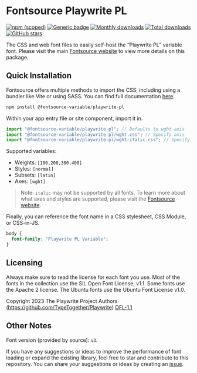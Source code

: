 # Fontsource Playwrite PL

[![npm (scoped)](https://img.shields.io/npm/v/@fontsource-variable/playwrite-pl?color=brightgreen)](https://www.npmjs.com/package/@fontsource-variable/playwrite-pl) [![Generic badge](https://img.shields.io/badge/fontsource-passing-brightgreen)](https://github.com/fontsource/fontsource) [![Monthly downloads](https://badgen.net/npm/dm/@fontsource-variable/playwrite-pl)](https://github.com/fontsource/fontsource) [![Total downloads](https://badgen.net/npm/dt/@fontsource-variable/playwrite-pl)](https://github.com/fontsource/fontsource) [![GitHub stars](https://img.shields.io/github/stars/fontsource/fontsource.svg?style=social&label=Star)](https://github.com/fontsource/fontsource/stargazers)

The CSS and web font files to easily self-host the “Playwrite PL” variable font. Please visit the main [Fontsource website](https://fontsource.org/fonts/playwrite-pl) to view more details on this package.

## Quick Installation

Fontsource offers multiple methods to import the CSS, including using a bundler like Vite or using SASS. You can find full documentation [here](https://fontsource.org/docs/getting-started/introduction).

```javascript
npm install @fontsource-variable/playwrite-pl
```

Within your app entry file or site component, import it in.

```javascript
import "@fontsource-variable/playwrite-pl"; // Defaults to wght axis
import "@fontsource-variable/playwrite-pl/wght.css"; // Specify axis
import "@fontsource-variable/playwrite-pl/wght-italic.css"; // Specify axis and style
```

Supported variables:
- Weights: `[100,200,300,400]`
- Styles: `[normal]`
- Subsets: `[latin]`
- Axes: `[wght]`

> Note: `italic` may not be supported by all fonts. To learn more about what axes and styles are supported, please visit the [Fontsource website](https://fontsource.org/fonts/playwrite-pl).

Finally, you can reference the font name in a CSS stylesheet, CSS Module, or CSS-in-JS.

```css
body {
  font-family: "Playwrite PL Variable";
}
```

## Licensing
Always make sure to read the license for each font you use. Most of the fonts in the collection use the SIL Open Font License, v1.1. Some fonts use the Apache 2 license. The Ubuntu fonts use the Ubuntu Font License v1.0.

Copyright 2023 The Playwrite Project Authors (https://github.com/TypeTogether/Playwrite)
[OFL-1.1](http://scripts.sil.org/OFL)

## Other Notes
Font version (provided by source): `v3`.

If you have any suggestions or ideas to improve the performance of font loading or expand the existing library, feel free to star and contribute to this repository. You can share your suggestions or ideas by creating an [issue](https://github.com/fontsource/fontsource/issues).